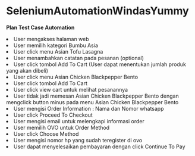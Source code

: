 # SeleniumAutomationWindasYummy
 
 <b> Plan Test Case Automation </b>
 
 <li>User mengakses halaman web
 <li>User memilih kategori Bumbu Asia
 <li>User click menu Asian Tofu Lasagna
 <li>User menambahkan catatan pada pesanan (optional)
 <li>User click tombol Add To Cart (User dapat menentukan jumlah produk yang akan dibeli)
 <li>User click menu Asian Chicken Blackpepper Bento
 <li>User click tombol Add To Cart
 <li>User click view cart untuk melihat pesanannya 
 <li>User tidak jadi memesan Asian Chicken Blackpepper Bento dengan mengclick button minus pada menu Asian Chicken Blackpepper Bento
 <li>User mengisi Order Information : Nama dan Nomor whatsapp
 <li>User click Proceed To Checkout 
 <li>User mengisi email untuk melengkapi informasi order
 <li>User memilih OVO untuk Order Method
 <li>User click Choose Method
 <li>User mengisi nomor hp yang sudah teregister di ovo
 <li>User dapat menyelesaikan pembayaran dengan click Continue To Pay 
 
 
 
